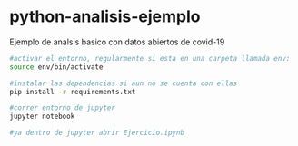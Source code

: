 # python-analisis-ejemplo
Ejemplo de analsis basico con datos abiertos de covid-19




```bash
#activar el entorno, regularmente si esta en una carpeta llamada env:
source env/bin/activate

#instalar las dependencias si aun no se cuenta con ellas
pip install -r requirements.txt

#correr entorno de jupyter
jupyter notebook

#ya dentro de jupyter abrir Ejercicio.ipynb
```
